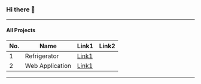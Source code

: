 ### Hi there 👋
---
#### All Projects
| No. | Name | Link1 | Link2 |
| ---- | ---- | ---- | ---- |
| 1 | Refrigerator | [Link1](https://github.com/winsoul2/Refrigerator) |  |
| 2 | Web Application| [Link1](https://github.com/winsoul2/nodejs_login) |  |

---
